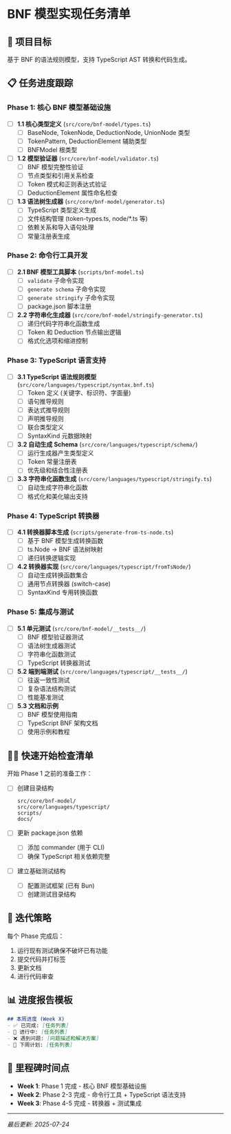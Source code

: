 # BNF 模型实现任务清单

## 🎯 项目目标
基于 BNF 的语法规则模型，支持 TypeScript AST 转换和代码生成。

## 📋 任务进度跟踪

### Phase 1: 核心 BNF 模型基础设施
- [ ] **1.1 核心类型定义** (`src/core/bnf-model/types.ts`) 
  - [ ] BaseNode, TokenNode, DeductionNode, UnionNode 类型
  - [ ] TokenPattern, DeductionElement 辅助类型  
  - [ ] BNFModel 根类型
  
- [ ] **1.2 模型验证器** (`src/core/bnf-model/validator.ts`)
  - [ ] BNF 模型完整性验证
  - [ ] 节点类型和引用关系检查
  - [ ] Token 模式和正则表达式验证
  - [ ] DeductionElement 属性命名检查
  
- [ ] **1.3 语法树生成器** (`src/core/bnf-model/generator.ts`)
  - [ ] TypeScript 类型定义生成
  - [ ] 文件结构管理 (token-types.ts, node/*.ts 等)
  - [ ] 依赖关系和导入语句处理
  - [ ] 常量注册表生成

### Phase 2: 命令行工具开发  
- [ ] **2.1 BNF 模型工具脚本** (`scripts/bnf-model.ts`)
  - [ ] `validate` 子命令实现
  - [ ] `generate schema` 子命令实现  
  - [ ] `generate stringify` 子命令实现
  - [ ] package.json 脚本注册
  
- [ ] **2.2 字符串化生成器** (`src/core/bnf-model/stringify-generator.ts`)
  - [ ] 递归代码字符串化函数生成
  - [ ] Token 和 Deduction 节点输出逻辑
  - [ ] 格式化选项和缩进控制

### Phase 3: TypeScript 语言支持
- [ ] **3.1 TypeScript 语法规则模型** (`src/core/languages/typescript/syntax.bnf.ts`)
  - [ ] Token 定义 (关键字、标识符、字面量)
  - [ ] 语句推导规则
  - [ ] 表达式推导规则  
  - [ ] 声明推导规则
  - [ ] 联合类型定义
  - [ ] SyntaxKind 元数据映射
  
- [ ] **3.2 自动生成 Schema** (`src/core/languages/typescript/schema/`)
  - [ ] 运行生成器产生类型定义
  - [ ] Token 常量注册表
  - [ ] 优先级和结合性注册表
  
- [ ] **3.3 字符串化函数生成** (`src/core/languages/typescript/stringify.ts`)
  - [ ] 自动生成字符串化函数
  - [ ] 格式化和美化输出支持

### Phase 4: TypeScript 转换器
- [ ] **4.1 转换器脚本生成** (`scripts/generate-from-ts-node.ts`)  
  - [ ] 基于 BNF 模型生成转换函数
  - [ ] ts.Node → BNF 语法树映射
  - [ ] 递归转换逻辑实现
  
- [ ] **4.2 转换器实现** (`src/core/languages/typescript/fromTsNode/`)
  - [ ] 自动生成转换函数集合
  - [ ] 通用节点转换器 (switch-case)
  - [ ] SyntaxKind 专用转换函数

### Phase 5: 集成与测试
- [ ] **5.1 单元测试** (`src/core/bnf-model/__tests__/`)
  - [ ] BNF 模型验证器测试
  - [ ] 语法树生成器测试
  - [ ] 字符串化函数测试
  - [ ] TypeScript 转换器测试
  
- [ ] **5.2 端到端测试** (`src/core/languages/typescript/__tests__/`)
  - [ ] 往返一致性测试
  - [ ] 复杂语法结构测试
  - [ ] 性能基准测试
  
- [ ] **5.3 文档和示例**
  - [ ] BNF 模型使用指南
  - [ ] TypeScript BNF 架构文档
  - [ ] 使用示例和教程

## 🏃‍♂️ 快速开始检查清单

开始 Phase 1 之前的准备工作：

- [ ] 创建目录结构
  ```
  src/core/bnf-model/
  src/core/languages/typescript/
  scripts/
  docs/
  ```

- [ ] 更新 package.json 依赖
  - [ ] 添加 commander (用于 CLI)
  - [ ] 确保 TypeScript 相关依赖完整

- [ ] 建立基础测试结构
  - [ ] 配置测试框架 (已有 Bun)
  - [ ] 创建测试目录结构

## 🔄 迭代策略

每个 Phase 完成后：
1. 运行现有测试确保不破坏已有功能
2. 提交代码并打标签 
3. 更新文档
4. 进行代码审查

## 📊 进度报告模板

```markdown
## 本周进度 (Week X)
- ✅ 已完成: [任务列表]
- 🔄 进行中: [任务列表] 
- ❌ 遇到问题: [问题描述和解决方案]
- 📅 下周计划: [任务列表]
```

## 🎯 里程碑时间点

- **Week 1**: Phase 1 完成 - 核心 BNF 模型基础设施
- **Week 2**: Phase 2-3 完成 - 命令行工具 + TypeScript 语法支持  
- **Week 3**: Phase 4-5 完成 - 转换器 + 测试集成

---
*最后更新: 2025-07-24*
